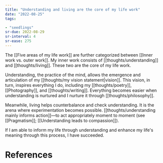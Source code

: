 ```yaml
---
title: "Understanding and living are the core of my life work"
date: "2022-08-25"
tags:

- "seedlings"
sr-due: 2022-08-29
sr-interval: 4
sr-ease: 275
---
```


The [[Five areas of my life work]] are further categorized between [[Inner work vs. outer work]]. My inner work consists of [[thoughts/understanding]] and [[thoughts/living]]. These two are the core of my life work.

Understanding, the practice of the mind, allows the emergence and articulation of my [[thoughts/my vision statement|vision]]. This vision, in turn, inspires everything I do, including my [[thoughts/poetry]], [[Photography]], and [[thoughts/writing]]. Everything becomes easier when understanding is nurtured and I nurture it through [[thoughts/philosophy]].

Meanwhile, living helps counterbalance and check understanding. It is the arena where experimentation becomes possible. [[thoughts/understanding mainly informs action]]—to act appropriately moment to moment (see [[Pragmatism]]; [[Understanding leads to compassion]]).

If I am able to inform my life through understanding and enhance my life's meaning through this process, I have succeeded.

# References